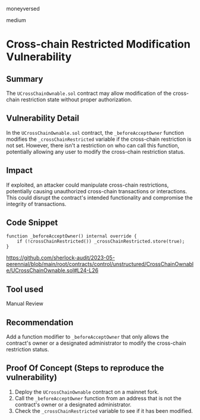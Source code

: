 moneyversed

medium

# Cross-chain Restricted Modification Vulnerability

## Summary

The `UCrossChainOwnable.sol` contract may allow modification of the cross-chain restriction state without proper authorization.

## Vulnerability Detail

In the `UCrossChainOwnable.sol` contract, the `_beforeAcceptOwner` function modifies the `_crossChainRestricted` variable if the cross-chain restriction is not set. However, there isn't a restriction on who can call this function, potentially allowing any user to modify the cross-chain restriction status.

## Impact

If exploited, an attacker could manipulate cross-chain restrictions, potentially causing unauthorized cross-chain transactions or interactions. This could disrupt the contract's intended functionality and compromise the integrity of transactions.

## Code Snippet

```solidity
function _beforeAcceptOwner() internal override {
    if (!crossChainRestricted()) _crossChainRestricted.store(true);
}
```

https://github.com/sherlock-audit/2023-05-perennial/blob/main/root/contracts/control/unstructured/CrossChainOwnable/UCrossChainOwnable.sol#L24-L26

## Tool used

Manual Review

## Recommendation

Add a function modifier to `_beforeAcceptOwner` that only allows the contract's owner or a designated administrator to modify the cross-chain restriction status.

## Proof Of Concept (Steps to reproduce the vulnerability)

1. Deploy the `UCrossChainOwnable` contract on a mainnet fork.
2. Call the `_beforeAcceptOwner` function from an address that is not the contract's owner or a designated administrator.
3. Check the `_crossChainRestricted` variable to see if it has been modified.